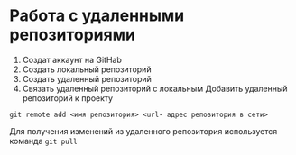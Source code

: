# Работа с удаленными репозиториями
1. Создат аккаунт на GitHab
2. Создать локальный репозиторий
3. Создать удаленный репозиторий
4. Связать удаленный репозиторий с локальным
Добавить удаленный репозиторий к проекту
 ```
git remote add <имя репозитория> <url- адрес репозитория в сети>
 ```
Для получения изменений из удаленного репозитория используется команда `git pull` 

